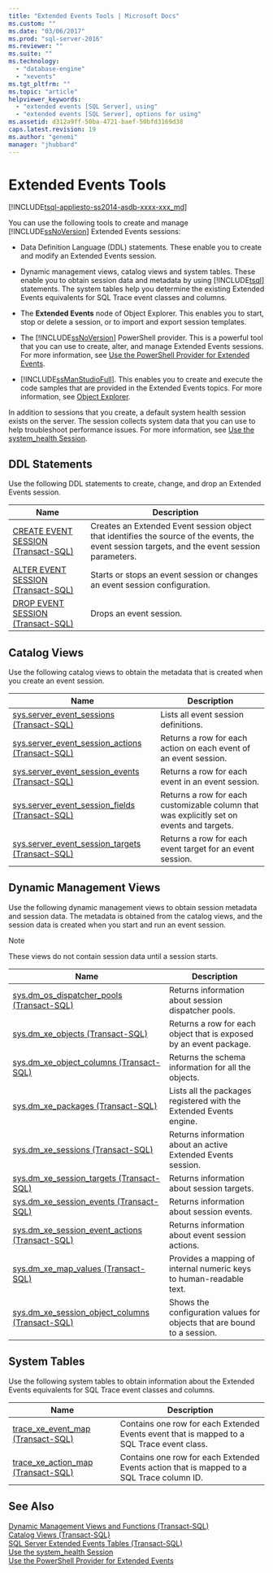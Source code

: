 ```yaml
---
title: "Extended Events Tools | Microsoft Docs"
ms.custom: ""
ms.date: "03/06/2017"
ms.prod: "sql-server-2016"
ms.reviewer: ""
ms.suite: ""
ms.technology: 
  - "database-engine"
  - "xevents"
ms.tgt_pltfrm: ""
ms.topic: "article"
helpviewer_keywords: 
  - "extended events [SQL Server], using"
  - "extended events [SQL Server], options for using"
ms.assetid: d312a9ff-50ba-4721-baef-50bfd3169d38
caps.latest.revision: 19
ms.author: "genemi"
manager: "jhubbard"
---
```

# Extended Events Tools
[!INCLUDE[tsql-appliesto-ss2014-asdb-xxxx-xxx_md](../../relational-databases/extended-events/includes/tsql-appliesto-ss2014-asdb-xxxx-xxx-md.md)]

  You can use the following tools to create and manage [!INCLUDE[ssNoVersion](../../advanced-analytics/r-services/includes/ssnoversion-md.md)] Extended Events sessions:  
  
-   Data Definition Language (DDL) statements. These enable you to create and modify an Extended Events session.  
  
-   Dynamic management views, catalog views and system tables. These enable you to obtain session data and metadata by using [!INCLUDE[tsql](../../advanced-analytics/r-services/includes/tsql-md.md)] statements. The system tables help you determine the existing Extended Events equivalents for SQL Trace event classes and columns.  
  
-   The **Extended Events** node of Object Explorer. This enables you to start, stop or delete a session, or to import and export session templates.  
  
-   The [!INCLUDE[ssNoVersion](../../advanced-analytics/r-services/includes/ssnoversion-md.md)] PowerShell provider. This is a powerful tool that you can use to create, alter, and manage Extended Events sessions. For more information, see [Use the PowerShell Provider for Extended Events](../../relational-databases/extended-events/use-the-powershell-provider-for-extended-events.md).  
  
-   [!INCLUDE[ssManStudioFull](../../advanced-analytics/r-services/includes/ssmanstudiofull-md.md)]. This enables you to create and execute the code samples that are provided in the Extended Events topics. For more information, see [Object Explorer](../Topic/Object%20Explorer.md).  
  
 In addition to sessions that you create, a default system health session exists on the server. The session collects system data that you can use to help troubleshoot performance issues. For more information, see [Use the system_health Session](../../relational-databases/extended-events/use-the-system-health-session.md).  
  
## DDL Statements  
 Use the following DDL statements to create, change, and drop an Extended Events session.  
  
|Name|Description|  
|----------|-----------------|  
|[CREATE EVENT SESSION &#40;Transact-SQL&#41;](../../t-sql/statements/create-event-session-transact-sql.md)|Creates an Extended Event session object that identifies the source of the events, the event session targets, and the event session parameters.|  
|[ALTER EVENT SESSION &#40;Transact-SQL&#41;](../../t-sql/statements/alter-event-session-transact-sql.md)|Starts or stops an event session or changes an event session configuration.|  
|[DROP EVENT SESSION &#40;Transact-SQL&#41;](../../t-sql/statements/drop-event-session-transact-sql.md)|Drops an event session.|  
  
## Catalog Views  
 Use the following catalog views to obtain the metadata that is created when you create an event session.  
  
|Name|Description|  
|----------|-----------------|  
|[sys.server_event_sessions &#40;Transact-SQL&#41;](../../relational-databases/system-catalog-views/sys.server-event-sessions-transact-sql.md)|Lists all event session definitions.|  
|[sys.server_event_session_actions &#40;Transact-SQL&#41;](../../relational-databases/system-catalog-views/sys.server-event-session-actions-transact-sql.md)|Returns a row for each action on each event of an event session.|  
|[sys.server_event_session_events &#40;Transact-SQL&#41;](../../relational-databases/system-catalog-views/sys.server-event-session-events-transact-sql.md)|Returns a row for each event in an event session.|  
|[sys.server_event_session_fields &#40;Transact-SQL&#41;](../../relational-databases/system-catalog-views/sys.server-event-session-fields-transact-sql.md)|Returns a row for each customizable column that was explicitly set on events and targets.|  
|[sys.server_event_session_targets &#40;Transact-SQL&#41;](../../relational-databases/system-catalog-views/sys.server-event-session-targets-transact-sql.md)|Returns a row for each event target for an event session.|  
  
## Dynamic Management Views  
 Use the following dynamic management views to obtain session metadata and session data. The metadata is obtained from the catalog views, and the session data is created when you start and run an event session.  
  
> [!NOTE]  
>  These views do not contain session data until a session starts.  
  
|Name|Description|  
|----------|-----------------|  
|[sys.dm_os_dispatcher_pools &#40;Transact-SQL&#41;](../../relational-databases/system-dynamic-management-views/sys.dm-os-dispatcher-pools-transact-sql.md)|Returns information about session dispatcher pools.|  
|[sys.dm_xe_objects &#40;Transact-SQL&#41;](../../relational-databases/system-dynamic-management-views/sys.dm-xe-objects-transact-sql.md)|Returns a row for each object that is exposed by an event package.|  
|[sys.dm_xe_object_columns &#40;Transact-SQL&#41;](../../relational-databases/system-dynamic-management-views/sys.dm-xe-object-columns-transact-sql.md)|Returns the schema information for all the objects.|  
|[sys.dm_xe_packages &#40;Transact-SQL&#41;](../../relational-databases/system-dynamic-management-views/sys.dm-xe-packages-transact-sql.md)|Lists all the packages registered with the Extended Events engine.|  
|[sys.dm_xe_sessions &#40;Transact-SQL&#41;](../../relational-databases/system-dynamic-management-views/sys.dm-xe-sessions-transact-sql.md)|Returns information about an active Extended Events session.|  
|[sys.dm_xe_session_targets &#40;Transact-SQL&#41;](../../relational-databases/system-dynamic-management-views/sys.dm-xe-session-targets-transact-sql.md)|Returns information about session targets.|  
|[sys.dm_xe_session_events &#40;Transact-SQL&#41;](../../relational-databases/system-dynamic-management-views/sys.dm-xe-session-events-transact-sql.md)|Returns information about session events.|  
|[sys.dm_xe_session_event_actions &#40;Transact-SQL&#41;](../../relational-databases/system-dynamic-management-views/sys.dm-xe-session-event-actions-transact-sql.md)|Returns information about event session actions.|  
|[sys.dm_xe_map_values &#40;Transact-SQL&#41;](../../relational-databases/system-dynamic-management-views/sys.dm-xe-map-values-transact-sql.md)|Provides a mapping of internal numeric keys to human-readable text.|  
|[sys.dm_xe_session_object_columns &#40;Transact-SQL&#41;](../../relational-databases/system-dynamic-management-views/sys.dm-xe-session-object-columns-transact-sql.md)|Shows the configuration values for objects that are bound to a session.|  
  
## System Tables  
 Use the following system tables to obtain information about the Extended Events equivalents for SQL Trace event classes and columns.  
  
|Name|Description|  
|----------|-----------------|  
|[trace_xe_event_map &#40;Transact-SQL&#41;](../Topic/trace_xe_event_map%20\(Transact-SQL\).md)|Contains one row for each Extended Events event that is mapped to a SQL Trace event class.|  
|[trace_xe_action_map &#40;Transact-SQL&#41;](../Topic/trace_xe_action_map%20\(Transact-SQL\).md)|Contains one row for each Extended Events action that is mapped to a SQL Trace column ID.|  
  
## See Also  
 [Dynamic Management Views and Functions &#40;Transact-SQL&#41;](../Topic/Dynamic%20Management%20Views%20and%20Functions%20\(Transact-SQL\).md)   
 [Catalog Views &#40;Transact-SQL&#41;](../Topic/Catalog%20Views%20\(Transact-SQL\).md)   
 [SQL Server Extended Events Tables &#40;Transact-SQL&#41;](../Topic/SQL%20Server%20Extended%20Events%20Tables%20\(Transact-SQL\).md)   
 [Use the system_health Session](../../relational-databases/extended-events/use-the-system-health-session.md)   
 [Use the PowerShell Provider for Extended Events](../../relational-databases/extended-events/use-the-powershell-provider-for-extended-events.md)  
  
  